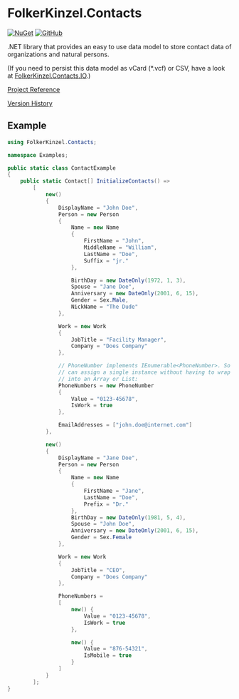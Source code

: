 # FolkerKinzel.Contacts
[![NuGet](https://img.shields.io/nuget/v/FolkerKinzel.Contacts)](https://www.nuget.org/packages/FolkerKinzel.Contacts/)
[![GitHub](https://img.shields.io/github/license/FolkerKinzel/Contacts)](https://github.com/FolkerKinzel/Contacts/blob/master/LICENSE)


.NET library that provides an easy to use data model to store contact data of organizations and natural persons.

(If you need to persist this data model as vCard (*.vcf) or CSV, have a look at [FolkerKinzel.Contacts.IO](https://github.com/FolkerKinzel/Contacts.IO).)

[Project Reference](https://folkerkinzel.github.io/Contacts/reference/)

[Version History](https://github.com/FolkerKinzel/Contacts/releases)


## Example
```csharp
using FolkerKinzel.Contacts;

namespace Examples;

public static class ContactExample
{
    public static Contact[] InitializeContacts() =>
        [
            new()
            {
                DisplayName = "John Doe",
                Person = new Person
                {
                    Name = new Name
                    {
                        FirstName = "John",
                        MiddleName = "William",
                        LastName = "Doe",
                        Suffix = "jr."
                    },

                    BirthDay = new DateOnly(1972, 1, 3),
                    Spouse = "Jane Doe",
                    Anniversary = new DateOnly(2001, 6, 15),
                    Gender = Sex.Male,
                    NickName = "The Dude"
                },

                Work = new Work
                {
                    JobTitle = "Facility Manager",
                    Company = "Does Company"
                },

                // PhoneNumber implements IEnumerable<PhoneNumber>. So you
                // can assign a single instance without having to wrap it 
                // into an Array or List:
                PhoneNumbers = new PhoneNumber
                {
                    Value = "0123-45678",
                    IsWork = true
                },

                EmailAddresses = ["john.doe@internet.com"]
            },

            new()
            {
                DisplayName = "Jane Doe",
                Person = new Person
                {
                    Name = new Name
                    {
                        FirstName = "Jane",
                        LastName = "Doe",
                        Prefix = "Dr."
                    },
                    BirthDay = new DateOnly(1981, 5, 4),
                    Spouse = "John Doe",
                    Anniversary = new DateOnly(2001, 6, 15),
                    Gender = Sex.Female
                },

                Work = new Work
                {
                    JobTitle = "CEO",
                    Company = "Does Company"
                },

                PhoneNumbers =
                [
                    new() {
                        Value = "0123-45678",
                        IsWork = true
                    },

                    new() {
                        Value = "876-54321",
                        IsMobile = true
                    }
                ]
            }
        ];
}
```
